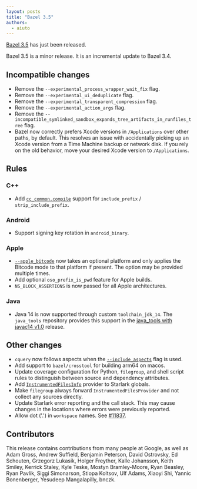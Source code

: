 ```yaml
---
layout: posts
title: "Bazel 3.5"
authors:
  - aiuto
---
```


[Bazel 3.5](https://github.com/bazelbuild/bazel/releases/tag/3.5.0) has just been released.

Bazel 3.5 is a minor release. It is an incremental update to Bazel 3.4.

## Incompatible changes

- Remove the `--experimental_process_wrapper_wait_fix` flag.
- Remove the `--experimental_ui_deduplicate` flag.
- Remove the `--experimental_transparent_compression` flag.
- Remove the `--experimental_action_args` flag.
- Remove the `--incompatible_symlinked_sandbox_expands_tree_artifacts_in_runfiles_tree` flag.
- Bazel now correctly prefers Xcode versions in `/Applications` over
  other paths, by default.  This resolves an issue with accidentally
  picking up an Xcode version from a Time Machine backup or network
  disk.  If you rely on the old behavior, move your desired Xcode
  version to `/Applications`.

## Rules

### C++
- Add [`cc_common.compile`](https://docs.bazel.build/versions/3.5.0/skylark/lib/cc_common.html#compile) support for `include_prefix` / `strip_include_prefix`.

### Android
- Support signing key rotation in `android_binary`.

### Apple
- [`--apple_bitcode`](https://docs.bazel.build/versions/3.5.0/command-line-reference.html#flag--apple_bitcode)
  now takes an optional platform and only applies the Bitcode mode to
  that platform if present. The option may be provided multiple times.
- Add optional `oso_prefix_is_pwd` feature for Apple builds.
- `NS_BLOCK_ASSERTIONS` is now passed for all Apple architectures.

### Java
- Java 14 is now supported through custom `toolchain_jdk_14`. The `java_tools`
  repository provides this support in the [java_tools with javac14 v1.0](
  https://github.com/bazelbuild/java_tools/releases/tag/javac14_v1.0) release.

## Other changes

- `cquery` now follows aspects when the [`--include_aspects`](https://docs.bazel.build/versions/3.5.0/cquery.html#cquery-options) flag is used.
- Add support to `bazel/crosstool` for building arm64 on macos.
- Update coverage configuration for Python, `filegroup`, and shell script
  rules to distinguish between source and dependency attributes.
- Add [`InstrumentedFilesInfo`](https://docs.bazel.build/versions/3.5.0/skylark/lib/InstrumentedFilesInfo.html)
  provider to Starlark globals.
- Make `filegroup` always forward `InstrumentedFilesProvider` and not
  collect any sources directly.
- Update Starlark error reporting and the call stack.
  This may cause changes in the locations where errors were previously reported.
- Allow dot ('.') in `workspace` names. See [#11837](https://github.com/bazelbuild/bazel/issues/11837).

## Contributors

This release contains contributions from many people at Google, as well
as Adam Gross, Andrew Suffield, Benjamin Peterson, David Ostrovsky,
Ed Schouten, Grzegorz Lukasik, Holger Freyther, Kalle
Johansson, Keith Smiley, Kerrick Staley, Kyle Teske, Mostyn Bramley-Moore,
Ryan Beasley, Ryan Pavlik, Siggi Simonarson, Stiopa Koltsov, Ulf Adams,
Xiaoyi Shi, Yannic Bonenberger, Yesudeep Mangalapilly, bnczk.
